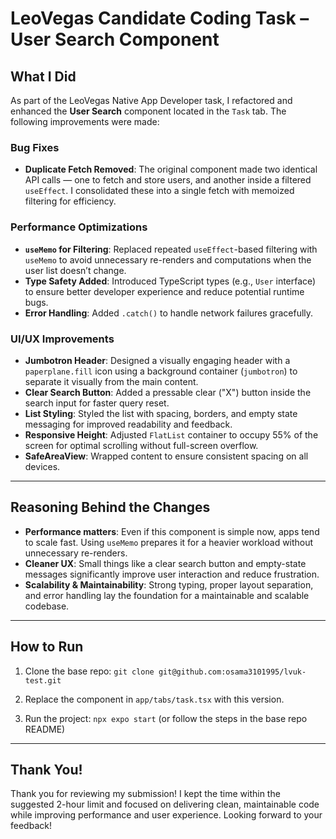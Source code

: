 

# LeoVegas Candidate Coding Task – User Search Component

## What I Did

As part of the LeoVegas Native App Developer task, I refactored and enhanced the **User Search** component located in the `Task` tab. The following improvements were made:

### Bug Fixes

* **Duplicate Fetch Removed**: The original component made two identical API calls — one to fetch and store users, and another inside a filtered `useEffect`. I consolidated these into a single fetch with memoized filtering for efficiency.

### Performance Optimizations

* **`useMemo` for Filtering**: Replaced repeated `useEffect`-based filtering with `useMemo` to avoid unnecessary re-renders and computations when the user list doesn’t change.
* **Type Safety Added**: Introduced TypeScript types (e.g., `User` interface) to ensure better developer experience and reduce potential runtime bugs.
* **Error Handling**: Added `.catch()` to handle network failures gracefully.

### UI/UX Improvements

* **Jumbotron Header**: Designed a visually engaging header with a `paperplane.fill` icon using a background container (`jumbotron`) to separate it visually from the main content.
* **Clear Search Button**: Added a pressable clear ("X") button inside the search input for faster query reset.
* **List Styling**: Styled the list with spacing, borders, and empty state messaging for improved readability and feedback.
* **Responsive Height**: Adjusted `FlatList` container to occupy 55% of the screen for optimal scrolling without full-screen overflow.
* **SafeAreaView**: Wrapped content to ensure consistent spacing on all devices.

---

## Reasoning Behind the Changes

* **Performance matters**: Even if this component is simple now, apps tend to scale fast. Using `useMemo` prepares it for a heavier workload without unnecessary re-renders.
* **Cleaner UX**: Small things like a clear search button and empty-state messages significantly improve user interaction and reduce frustration.
* **Scalability & Maintainability**: Strong typing, proper layout separation, and error handling lay the foundation for a maintainable and scalable codebase.

---

## How to Run

1. Clone the base repo:
   `git clone git@github.com:osama3101995/lvuk-test.git`

2. Replace the component in `app/tabs/task.tsx` with this version.

3. Run the project:
   `npx expo start` (or follow the steps in the base repo README)

---

## Thank You!

Thank you for reviewing my submission! I kept the time within the suggested 2-hour limit and focused on delivering clean, maintainable code while improving performance and user experience.
Looking forward to your feedback!
